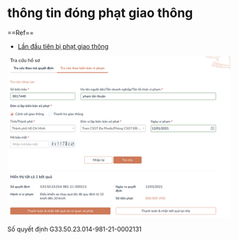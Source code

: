 # thông tin đóng phạt giao thông

==Ref==

- [Lần đầu tiên bị phạt giao thông](202109112352.md)

![thông tin đóng phạt giao thông](2021091200016.png)

Số quyết định	G33.50.23.014-981-21-0002131
